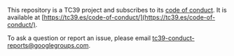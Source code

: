 
This repository is a TC39 project and subscribes to its [code of conduct](https://tc39.es/code-of-conduct/). It is available at [https://tc39.es/code-of-conduct/](https://tc39.es/code-of-conduct/). <!-- markdownlint-disable-line MD041 -->

To ask a question or report an issue, please email [tc39-conduct-reports@googlegroups.com](mailto:tc39-conduct-reports@googlegroups.com).
